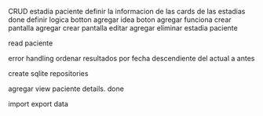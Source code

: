 CRUD estadia paciente
    definir la informacion de las cards de las estadias done
    definir logica botton agregar
        idea boton agregar funciona
    crear pantalla agregar
    crear pantalla editar 
    agregar eliminar estadia paciente 


read paciente 

error handling 
ordenar resultados por fecha  descendiente del actual a antes

create sqlite repositories

agregar view paciente details. done

import export data
